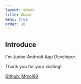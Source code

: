 ```yaml
---
layout: about
title: About
menu: true
order: 10
---
```


## Introduce

I'm Junior Android App Developer.

Thank you for your visiting!

<a href="https://github.com/mmol93" target="_blank">Github: Mmol93</a>